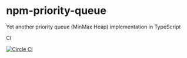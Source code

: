 # npm-priority-queue
Yet another priority queue (MinMax Heap) implementation in TypeScript

CI

[![Circle CI](https://circleci.com/gh/dzharii/npm-priority-queue.svg?style=shield&circle-token=:circle-token)](https://circleci.com/gh/dzharii/npm-priority-queue)
